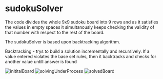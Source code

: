# sudokuSolver
The code divides the whole 9x9 sudoku board into 9 rows and as it satisfies the values in empty spaces it simultanously keeps checking the validity of that number with 
respect to the rest of the board.

The sudokuSolver is based upon backtracking algorithm.

Backtracking - trys to build a solution incrementally and recursively. If a value entered violates the base set rules, then it backtracks and checks for another value
			untill answer is found

![inititalBoard](https://user-images.githubusercontent.com/34962578/201662134-0adddf87-6ada-4331-b4b1-d4777f765f5a.png)
![solvingUnderProcess](https://user-images.githubusercontent.com/34962578/201662275-3c6ae8c7-18f8-4bca-b9ca-eb4958a3fa53.png)
![solvedBoard](https://user-images.githubusercontent.com/34962578/201662309-b4402a5d-7d7f-43be-aaa4-e17eefb893b7.png)

